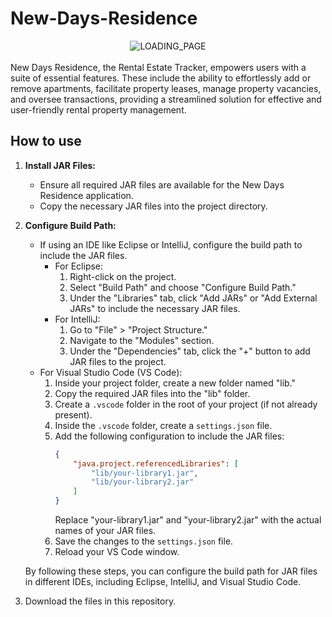 # New-Days-Residence

<div align="center">
  <img src="https://github.com/kittyhae/New-Days-Residence/assets/134063953/8f32fabb-8211-43b6-aecb-f00c5027a261" alt="LOADING_PAGE">
</div>
<br>
New Days Residence, the Rental Estate Tracker, empowers users with a suite of essential features. These include the ability to effortlessly add or remove apartments, facilitate property leases, manage property vacancies, and oversee transactions, providing a streamlined solution for effective and user-friendly rental property management.

## How to use

1. **Install JAR Files:**
   - Ensure all required JAR files are available for the New Days Residence application.
   - Copy the necessary JAR files into the project directory.

2. **Configure Build Path:**
   - If using an IDE like Eclipse or IntelliJ, configure the build path to include the JAR files.
     - For Eclipse:
       1. Right-click on the project.
       2. Select "Build Path" and choose "Configure Build Path."
       3. Under the "Libraries" tab, click "Add JARs" or "Add External JARs" to include the necessary JAR files.
     - For IntelliJ:
       1. Go to "File" > "Project Structure."
       2. Navigate to the "Modules" section.
       3. Under the "Dependencies" tab, click the "+" button to add JAR files to the project.
   - For Visual Studio Code (VS Code):
     1. Inside your project folder, create a new folder named "lib."
     2. Copy the required JAR files into the "lib" folder.
     3. Create a `.vscode` folder in the root of your project (if not already present).
     4. Inside the `.vscode` folder, create a `settings.json` file.
     5. Add the following configuration to include the JAR files:
        ```json
        {
            "java.project.referencedLibraries": [
                "lib/your-library1.jar",
                "lib/your-library2.jar"
            ]
        }
        ```
        Replace "your-library1.jar" and "your-library2.jar" with the actual names of your JAR files.
     6. Save the changes to the `settings.json` file.
     7. Reload your VS Code window.

   By following these steps, you can configure the build path for JAR files in different IDEs, including Eclipse, IntelliJ, and Visual Studio Code.

3. Download the files in this repository.
